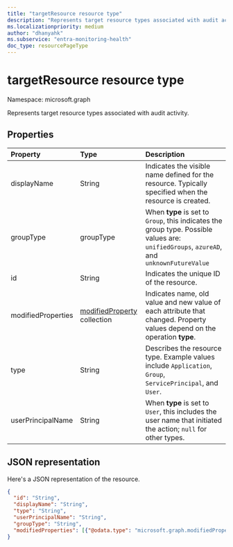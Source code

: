 ```yaml
---
title: "targetResource resource type"
description: "Represents target resource types associated with audit activity."
ms.localizationpriority: medium
author: "dhanyahk"
ms.subservice: "entra-monitoring-health"
doc_type: resourcePageType
---
```


# targetResource resource type

Namespace: microsoft.graph

Represents target resource types associated with audit activity. 

## Properties

| Property	   | Type	|Description|
|:---------------|:--------|:----------|
|displayName|String|Indicates the visible name defined for the resource. Typically specified when the resource is created.|
|groupType|groupType|When **type** is set to `Group`, this indicates the group type. Possible values are: `unifiedGroups`, `azureAD`, and `unknownFutureValue`|
|id|String|Indicates the unique ID of the resource.|
|modifiedProperties|[modifiedProperty](modifiedproperty.md) collection|Indicates name, old value and new value of each attribute that changed. Property values depend on the operation **type**.|
|type|String|Describes the resource type.  Example values include `Application`, `Group`, `ServicePrincipal`, and `User`.|
|userPrincipalName|String|When **type** is set to `User`, this includes the user name that initiated the action; `null` for other types.|

## JSON representation

Here's a JSON representation of the resource.

<!-- {
  "blockType": "resource",
  "optionalProperties": [

  ],
  "@odata.type": "microsoft.graph.targetResource"
}-->

```json
{
  "id": "String",
  "displayName": "String",
  "type": "String",
  "userPrincipalName": "String",
  "groupType": "String",
  "modifiedProperties": [{"@odata.type": "microsoft.graph.modifiedProperty"}]
}
```


<!-- uuid: 8fcb5dbc-d5aa-4681-8e31-b001d5168d79
2015-10-25 14:57:30 UTC -->
<!-- {
  "type": "#page.annotation",
  "description": "targetResource resource",
  "keywords": "",
  "section": "documentation",
  "tocPath": ""
}-->

